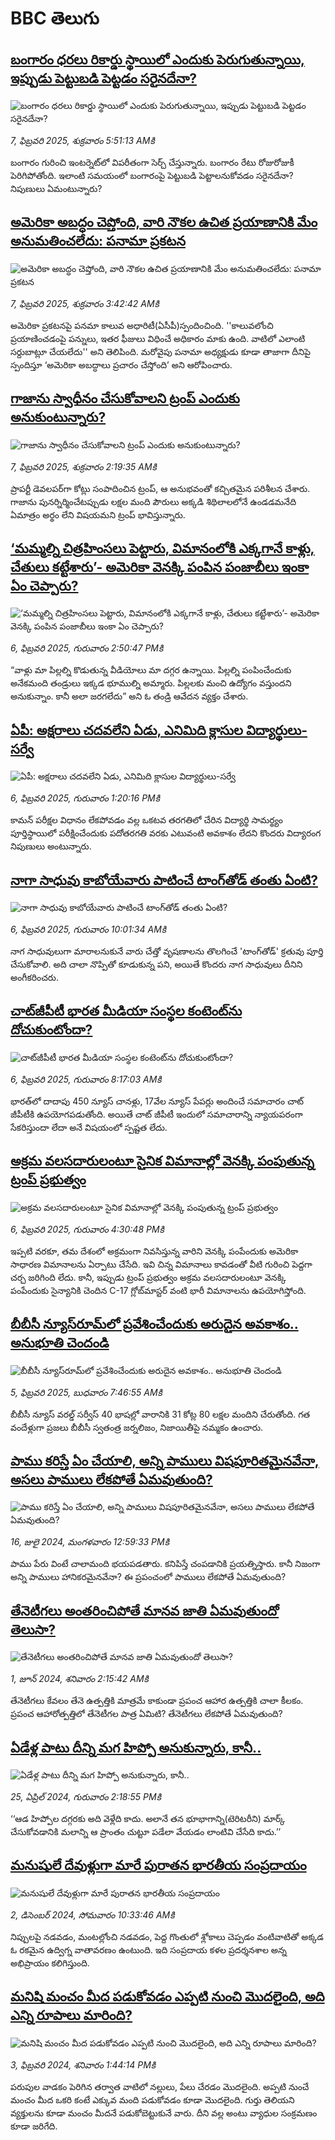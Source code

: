 # BBC తెలుగు## [బంగారం ధరలు రికార్డు స్థాయిలో ఎందుకు పెరుగుతున్నాయి, ఇప్పుడు పెట్టుబడి పెట్టడం సరైనదేనా?](https://www.bbc.com/telugu/articles/c4g37xk7vmjo?at_campaign=githubrss)![బంగారం ధరలు రికార్డు స్థాయిలో ఎందుకు పెరుగుతున్నాయి, ఇప్పుడు పెట్టుబడి పెట్టడం సరైనదేనా?](https://ichef.bbci.co.uk/ace/standard/240/cpsprodpb/923f/live/7c6bc1e0-e517-11ef-af75-0b20a406a34a.jpg)_7, ఫిబ్రవరి 2025, శుక్రవారం 5:51:13 AMకి_బంగారం గురించి ఇంటర్నెట్‌లో విపరీతంగా సెర్చ్ చేస్తున్నారు. బంగారం రేటు రోజురోజుకీ పెరిగిపోతోంది. ఇలాంటి సమయంలో బంగారంపై పెట్టుబడి పెట్టాలనుకోవడం సరైనదేనా? నిపుణులు ఏమంటున్నారు?## [అమెరికా అబద్ధం చెప్తోంది, వారి నౌకల ఉచిత ప్రయాణానికి మేం అనుమతించలేదు: పనామా ప్రకటన](https://www.bbc.com/telugu/articles/cj48py2pynyo?at_campaign=githubrss)![అమెరికా అబద్ధం చెప్తోంది, వారి నౌకల ఉచిత ప్రయాణానికి మేం అనుమతించలేదు: పనామా ప్రకటన](https://ichef.bbci.co.uk/ace/standard/240/cpsprodpb/193e/live/f699d430-e4fd-11ef-bd1b-d536627785f2.jpg)_7, ఫిబ్రవరి 2025, శుక్రవారం 3:42:42 AMకి_అమెరికా ప్రకటనపై పనమా కాలువ అధారిటీ(ఏసీపీ)స్పందించింది. ''కాలువలోంచి  ప్రయాణించడంపై పన్నులు, ఇతర ఫీజులు విధించే అధికారం మాకు ఉంది. వాటిలో ఎలాంటి సర్దుబాట్లూ చేయలేదు'' అని తెలిపింది.
మరోవైపు పనామా అధ్యక్షుడు కూడా తాజాగా దీనిపై స్పందిస్తూ ‘అమెరికా అబద్ధాలు ప్రచారం చేస్తోంది’ అని ఆరోపించారు.## [గాజాను స్వాధీనం చేసుకోవాలని ట్రంప్ ఎందుకు అనుకుంటున్నారు?](https://www.bbc.com/telugu/articles/cpdxpq61nd4o?at_campaign=githubrss)![గాజాను స్వాధీనం చేసుకోవాలని ట్రంప్ ఎందుకు అనుకుంటున్నారు?](https://ichef.bbci.co.uk/ace/standard/240/cpsprodpb/98cf/live/a5a790e0-e47a-11ef-a819-277e390a7a08.jpg)_7, ఫిబ్రవరి 2025, శుక్రవారం 2:19:35 AMకి_ప్రాపర్టీ డెవలపర్‌గా కోట్లు సంపాదించిన ట్రంప్, ఆ అనుభవంతో కచ్చితమైన పరిశీలన చేశారు. గాజాను పునర్నిర్మించేటప్పుడు లక్షల మంది  పౌరులు అక్కడి శిథిలాలలోనే ఉండడమనేది ఏమాత్రం అర్థం లేని విషయమని ట్రంప్ భావిస్తున్నారు.## [‘మమ్మల్ని చిత్రహింసలు పెట్టారు, విమానంలోకి ఎక్కగానే కాళ్లు, చేతులు కట్టేశారు’- అమెరికా వెనక్కి పంపిన పంజాబీలు ఇంకా ఏం చెప్పారు?](https://www.bbc.com/telugu/articles/clynpgx968vo?at_campaign=githubrss)![‘మమ్మల్ని చిత్రహింసలు పెట్టారు, విమానంలోకి ఎక్కగానే కాళ్లు, చేతులు కట్టేశారు’- అమెరికా వెనక్కి పంపిన పంజాబీలు ఇంకా ఏం చెప్పారు?](https://ichef.bbci.co.uk/ace/standard/240/cpsprodpb/2b83/live/c99c60a0-e49a-11ef-a819-277e390a7a08.jpg)_6, ఫిబ్రవరి 2025, గురువారం 2:50:47 PMకి_“వాళ్లు మా పిల్లల్ని కొడుతున్న వీడియోలు మా దగ్గర ఉన్నాయి. పిల్లల్ని పంపించేందుకు అనేకమంది తండ్రులు ఇక్కడ భూముల్ని అమ్మారు. పిల్లలకు మంచి ఉద్యోగం వస్తుందని అనుకున్నాం. కానీ అలా జరగలేదు” అని ఓ తండ్రి ఆవేదన వ్యక్తం చేశారు.## [ఏపీ: అక్షరాలు చదవలేని ఏడు, ఎనిమిది క్లాసుల విద్యార్థులు-సర్వే](https://www.bbc.com/telugu/articles/c77rm7v5ljjo?at_campaign=githubrss)![ఏపీ: అక్షరాలు చదవలేని ఏడు, ఎనిమిది క్లాసుల విద్యార్థులు-సర్వే](https://ichef.bbci.co.uk/ace/standard/240/cpsprodpb/da74/live/70441120-e48f-11ef-91f0-ab1d77c4fca3.jpg)_6, ఫిబ్రవరి 2025, గురువారం 1:20:16 PMకి_కామన్‌ పరీక్షల విధానం లేకపోవడం వల్ల ఒకటవ తరగతిలో చేరిన విద్యార్థి సామర్థ్యం పూర్తిస్థాయిలో పరీక్షించేందుకు పదోతరగతి వరకు ఎటువంటి అవకాశం లేదని కొందరు విద్యారంగ నిపుణులు అంటున్నారు.## [నాగా సాధువు కాబోయేవారు పాటించే టాంగ్‌తోడ్ తంతు ఏంటి?](https://www.bbc.com/telugu/articles/cdd9nd8d9r7o?at_campaign=githubrss)![నాగా సాధువు కాబోయేవారు పాటించే టాంగ్‌తోడ్ తంతు ఏంటి?](https://ichef.bbci.co.uk/ace/standard/240/cpsprodpb/805c/live/261c09f0-e308-11ef-a819-277e390a7a08.png)_6, ఫిబ్రవరి 2025, గురువారం 10:01:34 AMకి_నాగ సాధువులుగా మారాలనుకునే వారు చేత్తో వృషణాలను తొలగించే 'టాంగ్‌‌తోడ్' క్రతువు పూర్తి చేసుకోవాలి. అది చాలా నొప్పితో కూడుకున్న పని, అయితే కొందరు నాగ సాధువులు దీనిని అంగీకరించరు.## [చాట్‌జీపీటీ భారత మీడియా సంస్థల కంటెంట్‌ను దోచుకుంటోందా?](https://www.bbc.com/telugu/articles/cgrnl82dv1ko?at_campaign=githubrss)![చాట్‌జీపీటీ భారత మీడియా సంస్థల కంటెంట్‌ను దోచుకుంటోందా?](https://ichef.bbci.co.uk/ace/standard/240/cpsprodpb/1e03/live/1bf7c760-e44e-11ef-bd1b-d536627785f2.jpg)_6, ఫిబ్రవరి 2025, గురువారం 8:17:03 AMకి_భారత్‌లో  దాదాపు 450 న్యూస్ చానళ్లు, 17వేల న్యూస్ పేపర్లు అందించే సమాచారం చాట్ జీపీటీకి ఉపయోగపడుతోంది.
అయితే చాట్ జీపీటీ ఇందులో సమాచారాన్ని న్యాయపరంగా సేకరిస్తుందా లేదా అనే విషయంలో స్పష్టత లేదు.## [అక్రమ వలసదారులంటూ సైనిక విమానాల్లో వెనక్కి పంపుతున్న ట్రంప్ ప్రభుత్వం](https://www.bbc.com/telugu/articles/cgq0p078e3jo?at_campaign=githubrss)![అక్రమ వలసదారులంటూ సైనిక విమానాల్లో వెనక్కి పంపుతున్న ట్రంప్ ప్రభుత్వం](https://ichef.bbci.co.uk/ace/standard/240/cpsprodpb/0ac0/live/cd6c0540-e4a5-11ef-a819-277e390a7a08.jpg)_6, ఫిబ్రవరి 2025, గురువారం 4:30:48 PMకి_ఇప్పటి వరకూ, తమ దేశంలో అక్రమంగా నివసిస్తున్న వారిని వెనక్కి పంపేందుకు అమెరికా సాధారణ విమానాలను ఏర్పాటు చేసేది. ఇవి చిన్న విమానాలు కావడంతో వీటి గురించి పెద్దగా చర్చ జరిగింది లేదు. కానీ, ఇప్పుడు ట్రంప్ ప్రభుత్వం అక్రమ వలసదారులంటూ వెనక్కి పంపేందుకు సైన్యానికి చెందిన C-17 గ్లోబ్‌మాస్టర్ వంటి భారీ విమానాలను ఉపయోగిస్తోంది.## [బీబీసీ న్యూస్‌రూమ్‌‌లో ప్రవేశించేందుకు అరుదైన అవకాశం.. అనుభూతి చెందండి](https://www.bbc.com/telugu/articles/cn4x9r7ndzwo?at_campaign=githubrss)![బీబీసీ న్యూస్‌రూమ్‌‌లో ప్రవేశించేందుకు అరుదైన అవకాశం.. అనుభూతి చెందండి](https://ichef.bbci.co.uk/ace/standard/240/cpsprodpb/8c29/live/a39c2f00-d23b-11ef-94cb-5f844ceb9e30.png)_5, ఫిబ్రవరి 2025, బుధవారం 7:46:55 AMకి_బీబీసీ న్యూస్ వరల్డ్ సర్వీస్ 40 భాషల్లో వారానికి 31 కోట్ల 80 లక్షల మందిని చేరుతోంది. 
గత వందేళ్లుగా ప్రజలు బీబీసీ స్వతంత్ర జర్నలిజం, నిజాయితీపై నమ్మకం ఉంచారు.## [పాము కరిస్తే ఏం చేయాలి, అన్ని పాములు విషపూరితమైనవేనా, అసలు పాములు లేకపోతే ఏమవుతుంది?](https://www.bbc.com/telugu/articles/cy68v5px787o?at_campaign=githubrss)![పాము కరిస్తే ఏం చేయాలి, అన్ని పాములు విషపూరితమైనవేనా, అసలు పాములు లేకపోతే ఏమవుతుంది?](https://ichef.bbci.co.uk/ace/standard/240/cpsprodpb/2b4a/live/9ebd6700-4367-11ef-99bd-e3de731921ae.jpg)_16, జులై 2024, మంగళవారం 12:59:33 PMకి_పాము పేరు వింటే చాలామంది భయపడతారు. కనిపిస్తే చంపడానికి ప్రయత్నిస్తారు. కానీ నిజంగా అన్ని పాములు హానికరమైనవేనా? ఈ ప్రపంచంలో పాములు లేకపోతే ఏమవుతుంది?## [తేనెటీగలు అంతరించిపోతే మానవ జాతి ఏమవుతుందో తెలుసా?](https://www.bbc.com/telugu/articles/clee3p3lzvxo?at_campaign=githubrss)![తేనెటీగలు అంతరించిపోతే మానవ జాతి ఏమవుతుందో తెలుసా?](https://ichef.bbci.co.uk/ace/standard/240/cpsprodpb/c493/live/e4dfab00-1f6b-11ef-80aa-699d54c46324.jpg)_1, జూన్ 2024, శనివారం 2:15:42 AMకి_తేనెటీగలు కేవలం తేనె ఉత్పత్తికి మాత్రమే కాకుండా ప్రపంచ ఆహార ఉత్పత్తికి చాలా కీలకం. ప్రపంచ ఆహారోత్పత్తిలో తేనెటీగల పాత్ర ఏమిటి? తేనెటీగలు లేకపోతే ఏమవుతుంది?## [ఏడేళ్ల పాటు దీన్ని మగ హిప్పో అనుకున్నారు, కానీ..](https://www.bbc.com/telugu/articles/c4n160yk0ylo?at_campaign=githubrss)![ఏడేళ్ల పాటు దీన్ని మగ హిప్పో అనుకున్నారు, కానీ..](https://ichef.bbci.co.uk/ace/standard/240/cpsprodpb/e37f/live/c97dde00-02ff-11ef-82e8-cd354766a224.jpg)_25, ఏప్రిల్ 2024, గురువారం 2:18:55 PMకి_‘‘ఆడ హిప్పోల దగ్గరకు అది వెళ్లేది కాదు. అలానే తన భూభాగాన్ని(టెరిటరీని) మార్క్ చేసుకోవడానికి మలాన్ని ఆ ప్రాంతం చుట్టూ పడేలా వేయడం లాంటివి చేసేది కాదు.’’## [మనుషులే దేవుళ్లుగా మారే పురాతన భారతీయ సంప్రదాయం](https://www.bbc.com/telugu/articles/cvg73x7p22do?at_campaign=githubrss)![మనుషులే దేవుళ్లుగా మారే పురాతన భారతీయ సంప్రదాయం](https://ichef.bbci.co.uk/ace/standard/240/cpsprodpb/66bf/live/97bb71e0-afff-11ef-bdf5-b7cb2fa86e10.jpg)_2, డిసెంబర్ 2024, సోమవారం 10:33:46 AMకి_నిప్పులపై నడవడం, మంటల్లోంచి నడవడం, పెద్ద గొంతులో శ్లోకాలు చెప్పడం వంటివాటితో అక్కడ ఓ రకమైన ఉద్విగ్న వాతావరణం ఉంటుంది. ఇది సంప్రదాయ కళల ప్రదర్శనశాల అన్న అభిప్రాయం కలిగిస్తుంది.## [మనిషి మంచం మీద పడుకోవడం ఎప్పటి నుంచి మొదలైంది, అది ఎన్ని రూపాలు మారింది?](https://www.bbc.com/telugu/articles/cjk6edmdyrro?at_campaign=githubrss)![మనిషి మంచం మీద పడుకోవడం ఎప్పటి నుంచి మొదలైంది, అది ఎన్ని రూపాలు మారింది?](https://ichef.bbci.co.uk/ace/standard/240/cpsprodpb/5b17/live/29ab2f70-bea5-11ee-896d-39d9bd3cadbb.png)_3, ఫిబ్రవరి 2024, శనివారం 1:44:14 PMకి_పరుపుల వాడకం పెరిగిన తర్వాత వాటిలో నల్లులు, పేలు చేరడం మొదలైంది. అప్పటి నుంచే మంచం మీద ఒకరి కంటే ఎక్కువ మంది పడుకోవడం కూడా మొదలైంది. 
గుర్తు తెలియని వ్యక్తులను కూడా మంచం మీదనే పడుకోబెట్టుకునే వారు. దీని వల్ల అంటు వ్యాధుల సంక్రమణం కూడా జరిగేది.